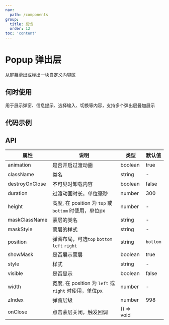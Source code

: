 ```yaml
---
nav:
  path: /components
group:
  title: 反馈
  order: 12
toc: 'content'
---
```


# Popup 弹出层
从屏幕滑出或弹出一块自定义内容区
## 何时使用
用于展示弹窗、信息提示、选择输入、切换等内容，支持多个弹出层叠加展示

## 代码示例
<code src='pages/Popup/index'></code>

## API

| 属性 | 说明 | 类型 | 默认值 |
| -----|-----|-----|-----|
| animation | 是否开启过渡动画 | boolean | true |  
| className | 类名 | string | - | 
| destroyOnClose | 不可见时卸载内容 | boolean | false | 
| duration | 过渡动画时长，单位毫秒 | number | 300 | 
| height | 高度, 在 position 为 `top` 或 `bottom` 时使用，单位px | number | - | 
| maskClassName | 蒙层的类名 | string | - | 
| maskStyle | 蒙层的样式 | string | - | 
| position | 弹窗布局，可选`top` `bottom` `left` `right` | string | `bottom` | 
| showMask | 是否展示蒙层 | boolean | true |
| style | 样式 | string | - |
| visible |  是否显示 | boolean | false | 
| width | 宽度, 在 position 为 `left` 或 `right` 时使用，单位px | number | - | 
| zIndex | 弹窗层级 | number | 998 | 
| onClose | 点击蒙层关闭，触发回调 | () => void |





